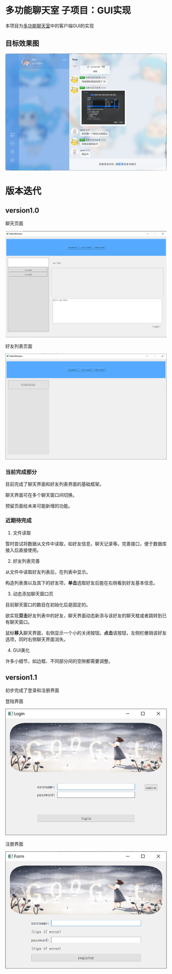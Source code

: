 # 多功能聊天室 子项目：GUI实现

本项目为[多功能聊天室](https://github.com/wxq1999/versatile-chatroom)中的客户端GUI的实现

## 目标效果图

![target](README.assets/target.png)



# 版本迭代

## version1.0

聊天页面

![v1.0-chatpage](README.assets/v1.0-chatpage.png)

好友列表页面

![v1.0-listpage](README.assets/v1.0-listpage.png)

### 当前完成部分

目前完成了聊天界面和好友列表界面的基础框架。

聊天界面可在多个聊天窗口间切换。

预留页面给未来可能新增的功能。

### 近期待完成

1. 文件读取

暂时尝试将数据从文件中读取，如好友信息，聊天记录等。完善接口，便于数据库接入后直接使用。

2. 好友列表完善

从文件中读取好友列表后，在列表中显示。

构造列表类以及其下的好友项，**单击**选取好友后能在右侧看到好友基本信息。

3. 动态添加聊天窗口页

目前聊天窗口的数目在初始化后是固定的。

欲实现**双击**好友列表中的好友，聊天界面动态新添与该好友的聊天框或者跳转到已有聊天窗口。

鼠标**移入**聊天界面，右侧显示一个小的关闭按钮。**点击**该按钮，左侧栏撤销该好友选项，同时右侧聊天界面消失。

4. GUI美化

许多小细节，如边框、不同部分间的空隙都需要调整。



## version1.1

初步完成了登录和注册界面

登陆界面

![v1.1-login](README.assets/v1.1-login.png)

注册界面

![v1.1-register](README.assets/v1.1-register.png)